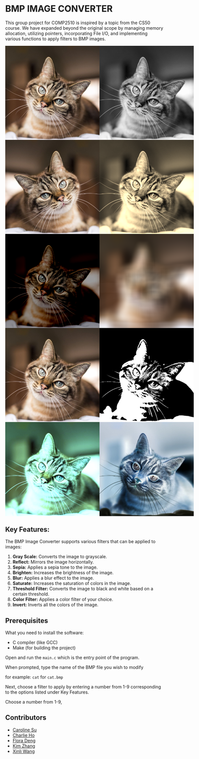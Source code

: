 # BMP IMAGE CONVERTER
This group project for COMP2510 is inspired by a topic from the CS50 course. 
We have expanded beyond the original scope by managing memory allocation, utilizing pointers, incorporating File I/O, and implementing various functions to apply filters to BMP images.

<div style="display: flex;">
<img src="image/cat.bmp" width="300">
<img src="image/cat-grayscale.bmp" width="300">
</div>

<div style="display: flex;">
<img src="image/cat-reflect.bmp" width="300">
<img src="image/cat-sepia.bmp" width="300">
</div>

<div style="display: flex;">
<img src="image/cat-brighten.bmp" width="300">
<img src="image/cat-blur.bmp" width="300">
</div>

<div style="display: flex;">
<img src="image/cat-saturate.bmp" width="300">
<img src="image/cat-thresholdFilter.bmp" width="300">
</div>

<div style="display: flex;">
<img src="image/cat-colorFilter.bmp" width="300">
<img src="image/cat-invert.bmp" width="300">
</div>

## Key Features: 

The BMP Image Converter supports various filters that can be applied to images:

1. **Gray Scale:** Converts the image to grayscale.
2. **Reflect:** Mirrors the image horizontally.
3. **Sepia:** Applies a sepia tone to the image.
4. **Brighten:** Increases the brightness of the image.
5. **Blur:** Applies a blur effect to the image.
6. **Saturate:** Increases the saturation of colors in the image.
7. **Threshold Filter:** Converts the image to black and white based on a certain threshold.
8. **Color Filter:** Applies a color filter of your choice.
9. **Invert:** Inverts all the colors of the image.

## Prerequisites

What you need to install the software:

- C compiler (like GCC)
- Make (for building the project)

Open and run the `main.c` which is the entry point of the program.
 
When prompted, type the name of the BMP file you wish to modify

for example: `cat` for `cat.bmp`

Next, choose a filter to apply by entering a number from 1-9 corresponding to the options listed under Key Features.

Choose a number from 1-9, 

## Contributors
- [Caroline Su](https://github.com/Juntingg)
- [Charlie Ho](https://github.com/char-lie-ho)
- [Flora Deng](https://github.com/FloraDeng00)
- [Kim Zhang](https://github.com/yuezhang27)
- [Xinli Wang](https://github.com/ShirleyXW)

